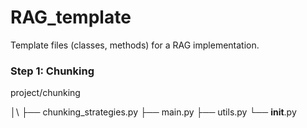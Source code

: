 # RAG_template
Template files (classes, methods) for a RAG implementation.

### Step 1: Chunking
project/chunking

│\\
├── chunking_strategies.py
├── main.py
├── utils.py
└── __init__.py

